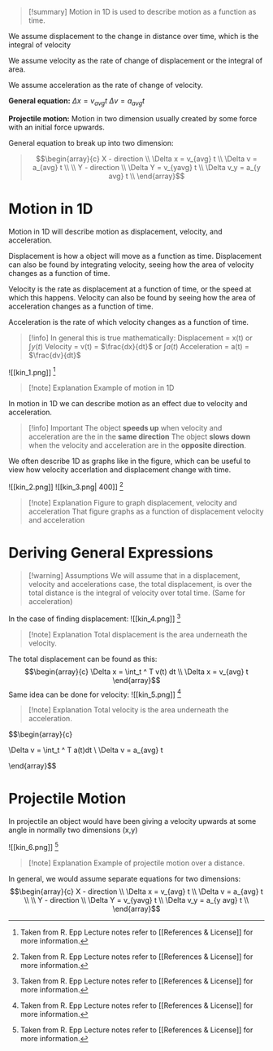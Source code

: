
>[!summary]
Motion in 1D is used to describe motion as a function as time.
>
We assume displacement to the change in distance over time, which is the integral of velocity
>
We assume velocity as the rate of change of displacement or the integral of area.
>
We assume acceleration as the rate of change of velocity.
>
**General equation:**
$\Delta x = v_{avg} t$
$\Delta v = a_{avg} t$
>
**Projectile motion:**
Motion in two dimension usually created by some force with an initial force upwards.
>
General equation to break up into two dimension:
>$$\begin{array}{c}
X - direction \\ 
\Delta x = v_{avg} t \\ 
\Delta v = a_{avg} t \\ 
\\
Y - direction \\ 
\Delta Y = v_{yavg} t \\ 
\Delta v_y = a_{y avg} t \\ 
\end{array}$$

# Motion in 1D
Motion in 1D will describe motion as displacement, velocity, and acceleration.

Displacement is how a object will move as a function as time. Displacement can also be found by integrating velocity, seeing how the area of velocity changes as a function of time.


Velocity is the rate as displacement at a function of time, or the speed at which this happens. Velocity can also be found by seeing how the area of acceleration changes as a function of time.

Acceleration is the rate of which velocity changes as a function of time.

>[!info] In general this is true mathematically:
Displacement = x(t) or $\int y(t)$
Velocity = v(t) = $\frac{dx}{dt}$ or $\int a(t)$
Acceleration = a(t) = $\frac{dv}{dt}$ 


![[kin_1.png]]
[^1]
>[!note] Explanation
Example of motion in 1D

In motion in 1D we can describe motion as an effect due to velocity and acceleration.

>[!info] Important 
The object **speeds up** when velocity and acceleration are the in the **same direction**
The object **slows down** when the velocity and acceleration are in the **opposite direction**.

We often describe 1D as graphs like in the figure, which can be useful to view how velocity accerlation and displacement change with time.

![[kin_2.png]]
![[kin_3.png| 400]]
[^1]
>[!note] Explanation
Figure to graph displacement, velocity and acceleration
That figure graphs as a function of displacement velocity and acceleration

# Deriving General Expressions
>[!warning] Assumptions 
We will assume that in a displacement, velocity and accelerations case, the total displacement, is over the total distance is the integral of velocity over total time. (Same for acceleration)

In the case of finding displacement:
![[kin_4.png]]
[^1]
>[!note] Explanation
Total displacement is the area underneath the velocity.

The total displacement can be found as this:
$$\begin{array}{c}
\Delta x = \int_t ^ T v(t) dt \\
\Delta x = v_{avg} t
\end{array}$$
Same idea can be done for velocity:
![[kin_5.png]]
[^1]
>[!note] Explanation
Total velocity is the area underneath the acceleration.

$$\begin{array}{c}

\Delta v = \int_t ^ T a(t)dt \\
\Delta v = a_{avg} t

\end{array}$$

# Projectile Motion
In projectile an object would have been giving a velocity upwards at some angle in normally two dimensions (x,y)

![[kin_6.png]]
[^1]
>[!note] Explanation
Example of projectile motion over a distance. 

In general, we would assume separate equations for two dimensions:
$$\begin{array}{c}
X - direction \\ 
\Delta x = v_{avg} t \\ 
\Delta v = a_{avg} t \\ 
\\
Y - direction \\ 
\Delta Y = v_{yavg} t \\ 
\Delta v_y = a_{y avg} t \\ 
\end{array}$$

[^1]: Taken from R. Epp Lecture notes refer to [[References & License]] for more information.
